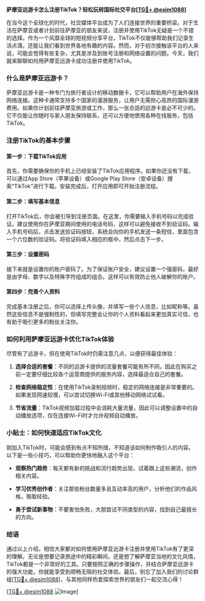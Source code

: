 **萨摩亚远游卡怎么注册TikTok？轻松玩转国际社交平台[[TG💪+ @esim1088](https://t.me/s/esim1088)]**

在当今这个全球化的时代，社交媒体平台成为了人们连接世界的重要桥梁。对于生活在萨摩亚或者计划前往萨摩亚的朋友来说，注册并使用TikTok无疑是一个不错的选择。作为一个风靡全球的短视频分享平台，TikTok不仅能够帮助我们记录生活点滴，还能让我们看到世界各地有趣的内容。然而，对于初次接触该平台的人来说，可能会觉得有些复杂，尤其是涉及到账号注册和网络设置的问题。今天，我们就来聊聊如何用萨摩亚远游卡成功注册并使用TikTok。

### 什么是萨摩亚远游卡？

萨摩亚远游卡是一种专门为旅行者设计的移动数据卡，它可以帮助用户在海外保持网络连接。这种卡通常支持多个国家的漫游服务，让用户无需担心高昂的国际漫游费用。如果你计划前往萨摩亚旅游或工作，那么一张合适的远游卡是必不可少的。它不仅能让你随时与家人朋友保持联系，还可以方便地使用各种在线服务，包括TikTok。

### 注册TikTok的基本步骤

#### 第一步：下载TikTok应用

首先，你需要确保你的手机上已经安装了TikTok应用程序。如果你还没有下载，可以通过App Store（苹果设备）或Google Play Store（安卓设备）搜索“TikTok”进行下载。安装完成后，打开应用即可开始注册流程。

#### 第二步：填写基本信息

打开TikTok后，你会被引导到注册页面。在这里，你需要输入手机号码以完成验证。建议使用你在萨摩亚期间使用的电话号码，这样可以避免接收不到验证码。输入手机号码后，点击发送验证码按钮，系统会向你的手机发送一条短信，里面包含一个六位数的验证码。将验证码填入相应的框中，然后点击下一步。

#### 第三步：设置密码

接下来就是设置你的账户密码了。为了保证账户安全，建议设置一个强密码，最好是由字母、数字以及特殊字符组成的组合。这样可以有效防止他人破解你的账户。

#### 第四步：完善个人资料

完成基本注册之后，你可以选择上传头像，并填写一些个人信息，比如昵称等。虽然这些信息不是强制性的，但填写完整会让你的个人资料看起来更加真实可信，也有助于吸引更多的粉丝关注你。

### 如何利用萨摩亚远游卡优化TikTok体验

尽管有了远游卡，但在使用TikTok时仍需注意几点，以便获得最佳体验：

1. **选择合适的套餐**：不同的远游卡提供的流量套餐可能有所不同，因此在购买之前一定要仔细比较各个运营商提供的服务内容，选择最适合自己的套餐。
   
2. **检查网络稳定性**：在使用TikTok录制视频时，稳定的网络连接是非常重要的。如果发现网速较慢，可以尝试切换Wi-Fi或其他移动网络试试看。

3. **节省流量**：TikTok视频加载过程中会消耗大量流量，因此可以调整设置中的自动播放选项，仅在连接Wi-Fi时才允许视频自动播放。

### 小贴士：如何快速适应TikTok文化

刚加入TikTok时，可能会感到有点不知所措，不知道该如何制作吸引人的内容。以下是一些小技巧，可以帮助你更快地融入这个平台：

- **观察热门趋势**：每天都有新的挑战和流行趋势出现，试着跟上这些潮流，创作相关内容。
  
- **学习优秀创作者**：关注那些粉丝数量多且互动率高的用户，分析他们的作品风格，吸取经验。

- **勇于尝试新事物**：不要害怕失败，大胆尝试不同类型的内容，找到自己最擅长的方向。

### 结语

通过以上介绍，相信大家都对如何使用萨摩亚远游卡注册并使用TikTok有了更深的理解。无论是想要记录旅途中的精彩瞬间，还是想了解萨摩亚当地的文化风情，TikTok都是一个非常好的工具。只要按照正确的步骤操作，并结合萨摩亚远游卡的强大功能，你就能享受到顺畅无阻的社交体验。最后，别忘了加入我们的讨论群组[[TG💪+ @esim1088](https://t.me/s/esim1088)]，与其他同样热爱探索世界的朋友们一起交流心得！

[[TG💪+ @esim1088](https://t.me/s/esim1088) ![Image](https://i.postimg.cc/4NQfJmqS/Snipaste-2025-05-13-00-14-12.png)]